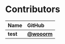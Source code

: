 # Contributors

| Name     | GitHub                                   |
| :------- | :--------------------------------------- |
| **test** | [**@wooorm**](https://github.com/wooorm) |
